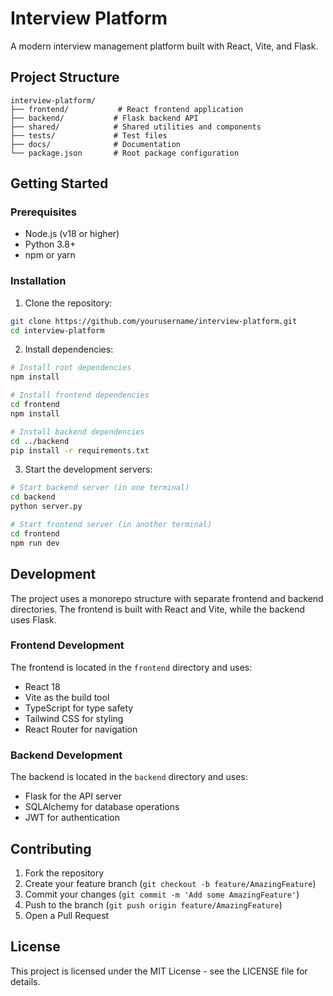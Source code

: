 # Interview Platform

A modern interview management platform built with React, Vite, and Flask.

## Project Structure

```
interview-platform/
├── frontend/           # React frontend application
├── backend/           # Flask backend API
├── shared/            # Shared utilities and components
├── tests/             # Test files
├── docs/              # Documentation
└── package.json       # Root package configuration
```

## Getting Started

### Prerequisites

- Node.js (v18 or higher)
- Python 3.8+
- npm or yarn

### Installation

1. Clone the repository:
```bash
git clone https://github.com/yourusername/interview-platform.git
cd interview-platform
```

2. Install dependencies:
```bash
# Install root dependencies
npm install

# Install frontend dependencies
cd frontend
npm install

# Install backend dependencies
cd ../backend
pip install -r requirements.txt
```

3. Start the development servers:
```bash
# Start backend server (in one terminal)
cd backend
python server.py

# Start frontend server (in another terminal)
cd frontend
npm run dev
```

## Development

The project uses a monorepo structure with separate frontend and backend directories. The frontend is built with React and Vite, while the backend uses Flask.

### Frontend Development

The frontend is located in the `frontend` directory and uses:
- React 18
- Vite as the build tool
- TypeScript for type safety
- Tailwind CSS for styling
- React Router for navigation

### Backend Development

The backend is located in the `backend` directory and uses:
- Flask for the API server
- SQLAlchemy for database operations
- JWT for authentication

## Contributing

1. Fork the repository
2. Create your feature branch (`git checkout -b feature/AmazingFeature`)
3. Commit your changes (`git commit -m 'Add some AmazingFeature'`)
4. Push to the branch (`git push origin feature/AmazingFeature`)
5. Open a Pull Request

## License

This project is licensed under the MIT License - see the LICENSE file for details.
